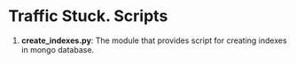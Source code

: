 # Traffic Stuck. Scripts

1. **create_indexes.py**: The module that provides script for creating indexes in mongo database.
